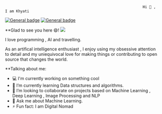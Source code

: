                                                                    Hi 👋 , I am Khyati

[![General badge](https://img.shields.io/badge/LinkedIn-0077B5?style=for-the-badge&logo=linkedin&logoColor=white)](https://www.linkedin.com/in/khyati-khetarpal-bb8733196/)   [![General badge](https://img.shields.io/badge/https://img.shields.io/badge/Gmail-D14836?style=for-the-badge&logo=gmail&logoColor=white)](https://mail.google.com/mail/u/0/#inbox)   

**Glad to see you here :smile:!  ![](https://komarev.com/ghpvc/?username=learner2102&label=Vistors)

I love programming , AI and travelling.

As an artifical intelligence enthusiast , I enjoy using my obsessive attention to detail and my uniequivocal love for making things or contributing to open source that changes the world.

<!--
**learner2102/learner2102** is a ✨ _special_ ✨ repository because its `README.md` (this file) appears on your GitHub profile.-->

**Talking about me:
-  :computer: I'm currently working on something cool
- 🌱 I’m currently learning Data structures and algorithms.
- 👯 I’m looking to collaborate on projects based on Machine Learning , Deep Learning , Image Processing and NLP
- 💬 Ask me about Machine Learning.
- ⚡ Fun fact: I am Digital Nomad

